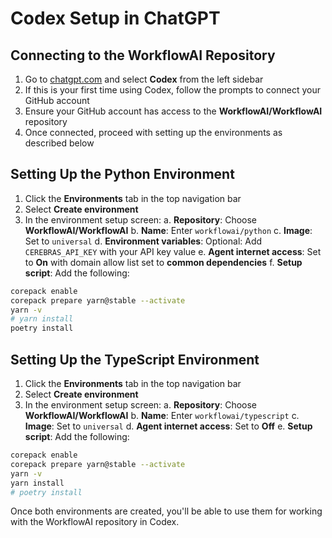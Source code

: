 # Codex Setup in ChatGPT

## Connecting to the WorkflowAI Repository

1. Go to [chatgpt.com](https://chatgpt.com/) and select **Codex** from the left sidebar
2. If this is your first time using Codex, follow the prompts to connect your GitHub account
3. Ensure your GitHub account has access to the **WorkflowAI/WorkflowAI** repository
4. Once connected, proceed with setting up the environments as described below

## Setting Up the Python Environment

1. Click the **Environments** tab in the top navigation bar
2. Select **Create environment**
3. In the environment setup screen:
a. **Repository**: Choose **WorkflowAI/WorkflowAI**
b. **Name**: Enter `workflowai/python`
c. **Image**: Set to `universal`
d. **Environment variables**: Optional: Add `CEREBRAS_API_KEY` with your API key value
e. **Agent internet access**: Set to **On** with domain allow list set to **common dependencies**
f. **Setup script**: Add the following:
```bash
corepack enable
corepack prepare yarn@stable --activate
yarn -v
# yarn install
poetry install
```

## Setting Up the TypeScript Environment

1. Click the **Environments** tab in the top navigation bar
2. Select **Create environment**
3. In the environment setup screen:
a. **Repository**: Choose **WorkflowAI/WorkflowAI**
b. **Name**: Enter `workflowai/typescript`
c. **Image**: Set to `universal`
d. **Agent internet access**: Set to **Off**
e. **Setup script**: Add the following:
```bash
corepack enable
corepack prepare yarn@stable --activate
yarn -v
yarn install
# poetry install
```

Once both environments are created, you'll be able to use them for working with the WorkflowAI repository in Codex.
